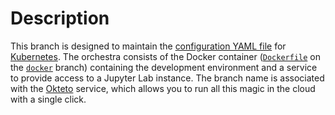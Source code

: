 # Description

This branch is designed to maintain the
[configuration YAML file](https://github.com/paveloom-c/GPKernels/blob/okteto-update/k8s.yml)
for [Kubernetes](https://kubernetes.io/docs/home). The orchestra consists of the Docker
container ([`Dockerfile`](https://github.com/paveloom-c/GPKernels/blob/docker/Dockerfile)
on the [`docker`](https://github.com/paveloom-c/GPKernels/tree/docker) branch) containing
the development environment and a service to provide access to a Jupyter Lab instance. The
branch name is associated with the [Okteto](https://okteto.com) service, which allows
you to run all this magic in the cloud with a single click.
